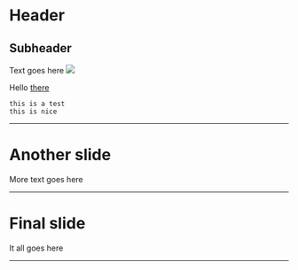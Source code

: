 # Header
## Subheader
Text goes here
![](http://apple.com)

Hello [there](http://apple.com)

    this is a test
    this is nice

---

# Another slide

More text goes here

---

# Final slide

It all goes here

---
